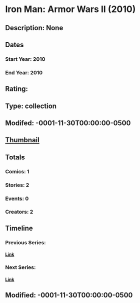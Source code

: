 # Iron Man: Armor Wars II (2010)
## Description: None
## Dates
### Start Year: 2010
### End Year: 2010
## Rating: 
## Type: collection
## Modifed: -0001-11-30T00:00:00-0500
## [Thumbnail](http://i.annihil.us/u/prod/marvel/i/mg/c/90/4baa85b7b3e88.jpg)
## Totals
### Comics: 1
### Stories: 2
### Events: 0
### Creators: 2
## Timeline
### Previous Series: 
#### [Link]()
### Next Series: 
#### [Link]()
## Modified: -0001-11-30T00:00:00-0500